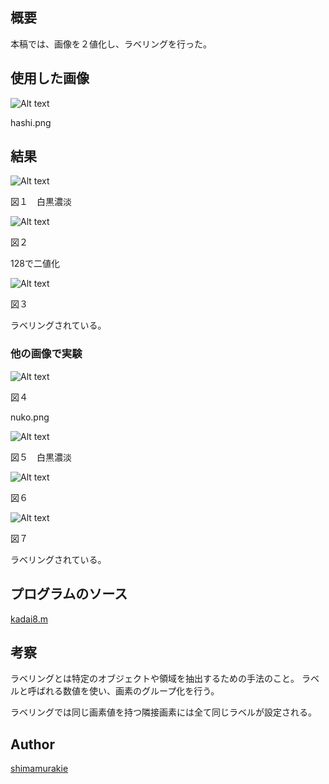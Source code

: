 

## 概要

本稿では、画像を２値化し、ラベリングを行った。

## 使用した画像

![Alt text](hashi.png "Optional title")

hashi.png

## 結果


![Alt text](kadai8/11.png "Optional title")

図１　白黒濃淡

![Alt text](kadai8/804.png "Optional title")

図２

128で二値化

![Alt text](kadai8/805.png "Optional title")

図３　

ラベリングされている。

### 他の画像で実験

![Alt text](nuko.png "Optional title")

図４

nuko.png

![Alt text](kadai8/1.png "Optional title")

図５　白黒濃淡

![Alt text](kadai8/2.png "Optional title")

図６

![Alt text](kadai8/3.png "Optional title")

図７　

ラベリングされている。

## プログラムのソース

[kadai8.m](https://github.com/shimamurakie/ImageProssessing/edit/master/kadai8.m)



## 考察

ラベリングとは特定のオブジェクトや領域を抽出するための手法のこと。 ラベルと呼ばれる数値を使い、画素のグループ化を行う。

ラベリングでは同じ画素値を持つ隣接画素には全て同じラベルが設定される。




## Author

[shimamurakie](https://github.com/shimamurakie)
